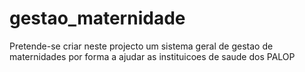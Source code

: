 # gestao_maternidade
Pretende-se criar neste projecto um sistema geral de gestao de maternidades por forma a ajudar as instituicoes de saude dos PALOP
